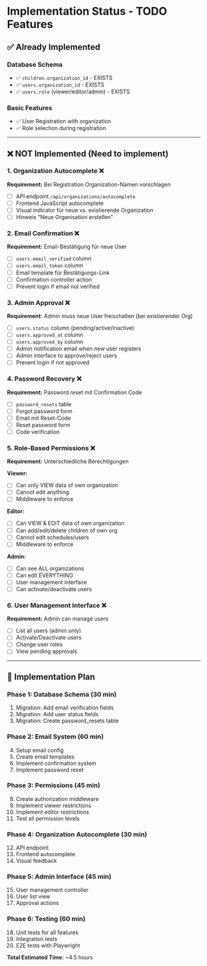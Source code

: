 # Implementation Status - TODO Features

## ✅ Already Implemented

### Database Schema
- ✅ `children.organization_id` - EXISTS
- ✅ `users.organization_id` - EXISTS  
- ✅ `users.role` (viewer/editor/admin) - EXISTS

### Basic Features
- ✅ User Registration with organization
- ✅ Role selection during registration

---

## ❌ NOT Implemented (Need to implement)

### 1. Organization Autocomplete ❌
**Requirement:** Bei Registration Organization-Namen vorschlagen
- [ ] API endpoint `/api/organizations/autocomplete`
- [ ] Frontend JavaScript autocomplete
- [ ] Visual indicator für neue vs. existierende Organization
- [ ] Hinweis "Neue Organisation erstellen"

### 2. Email Confirmation ❌
**Requirement:** Email-Bestätigung für neue User
- [ ] `users.email_verified` column
- [ ] `users.email_token` column
- [ ] Email template für Bestätigungs-Link
- [ ] Confirmation controller action
- [ ] Prevent login if email not verified

### 3. Admin Approval ❌
**Requirement:** Admin muss neue User freischalten (bei existierender Org)
- [ ] `users.status` column (pending/active/inactive)
- [ ] `users.approved_at` column
- [ ] `users.approved_by` column
- [ ] Admin notification email when new user registers
- [ ] Admin interface to approve/reject users
- [ ] Prevent login if not approved

### 4. Password Recovery ❌
**Requirement:** Password reset mit Confirmation Code
- [ ] `password_resets` table
- [ ] Forgot password form
- [ ] Email mit Reset-Code
- [ ] Reset password form
- [ ] Code verification

### 5. Role-Based Permissions ❌
**Requirement:** Unterschiedliche Berechtigungen

**Viewer:**
- [ ] Can only VIEW data of own organization
- [ ] Cannot edit anything
- [ ] Middleware to enforce

**Editor:**
- [ ] Can VIEW & EDIT data of own organization
- [ ] Can add/edit/delete children of own org
- [ ] Cannot edit schedules/users
- [ ] Middleware to enforce

**Admin:**
- [ ] Can see ALL organizations
- [ ] Can edit EVERYTHING
- [ ] User management interface
- [ ] Can activate/deactivate users

### 6. User Management Interface ❌
**Requirement:** Admin can manage users
- [ ] List all users (admin only)
- [ ] Activate/Deactivate users
- [ ] Change user roles
- [ ] View pending approvals

---

## 🔄 Implementation Plan

### Phase 1: Database Schema (30 min)
1. Migration: Add email verification fields
2. Migration: Add user status fields
3. Migration: Create password_resets table

### Phase 2: Email System (60 min)
4. Setup email config
5. Create email templates
6. Implement confirmation system
7. Implement password reset

### Phase 3: Permissions (45 min)
8. Create authorization middleware
9. Implement viewer restrictions
10. Implement editor restrictions
11. Test all permission levels

### Phase 4: Organization Autocomplete (30 min)
12. API endpoint
13. Frontend autocomplete
14. Visual feedback

### Phase 5: Admin Interface (45 min)
15. User management controller
16. User list view
17. Approval actions

### Phase 6: Testing (60 min)
18. Unit tests for all features
19. Integration tests
20. E2E tests with Playwright

**Total Estimated Time:** ~4.5 hours
